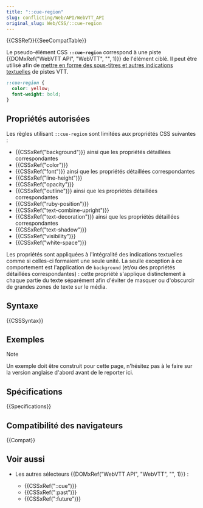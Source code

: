 ```yaml
---
title: "::cue-region"
slug: conflicting/Web/API/WebVTT_API
original_slug: Web/CSS/::cue-region
---
```


{{CSSRef}}{{SeeCompatTable}}

Le pseudo-élément CSS **`::cue-region`** correspond à une piste {{DOMxRef("WebVTT API", "WebVTT", "", 1)}} de l'élément ciblé. Il peut être utilisé afin de [mettre en forme des sous-titres et autres indications textuelles](/fr/docs/Web/API/WebVTT_API#Styling_WebTT_cues) de pistes VTT.

```css
::cue-region {
  color: yellow;
  font-weight: bold;
}
```

## Propriétés autorisées

Les règles utilisant `::cue-region` sont limitées aux propriétés CSS suivantes :

- {{CSSxRef("background")}} ainsi que les propriétés détaillées correspondantes
- {{CSSxRef("color")}}
- {{CSSxRef("font")}} ainsi que les propriétés détaillées correspondantes
- {{CSSxRef("line-height")}}
- {{CSSxRef("opacity")}}
- {{CSSxRef("outline")}} ainsi que les propriétés détaillées correspondantes
- {{CSSxRef("ruby-position")}}
- {{CSSxRef("text-combine-upright")}}
- {{CSSxRef("text-decoration")}} ainsi que les propriétés détaillées correspondantes
- {{CSSxRef("text-shadow")}}
- {{CSSxRef("visibility")}}
- {{CSSxRef("white-space")}}

Les propriétés sont appliquées à l'intégralité des indications textuelles comme si celles-ci formaient une seule unité. La seulle exception à ce comportement est l'application de `background` (et/ou des propriétés détaillées correspondantes) : cette propriété s'applique distinctement à chaque partie du texte séparément afin d'éviter de masquer ou d'obscurcir de grandes zones de texte sur le média.

## Syntaxe

{{CSSSyntax}}

## Exemples

> [!NOTE]
> Un exemple doit être construit pour cette page, n'hésitez pas à le faire sur la version anglaise d'abord avant de le reporter ici.

## Spécifications

{{Specifications}}

## Compatibilité des navigateurs

{{Compat}}

## Voir aussi

- Les autres sélecteurs {{DOMxRef("WebVTT API", "WebVTT", "", 1)}} :

  - {{CSSxRef("::cue")}}
  - {{CSSxRef(":past")}}
  - {{CSSxRef(":future")}}

